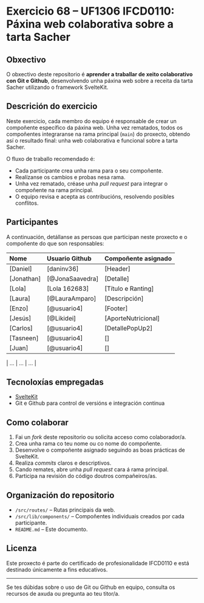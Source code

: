 # Exercicio 68 – UF1306 IFCD0110: Páxina web colaborativa sobre a tarta Sacher

## Obxectivo

O obxectivo deste repositorio é **aprender a traballar de xeito colaborativo con Git e Github**, desenvolvendo unha páxina web sobre a receita da tarta Sacher utilizando o framework SvelteKit.

## Descrición do exercicio

Neste exercicio, cada membro do equipo é responsable de crear un compoñente específico da páxina web. Unha vez rematados, todos os compoñentes integraranse na rama principal (`main`) do proxecto, obtendo así o resultado final: unha web colaborativa e funcional sobre a tarta Sacher.

O fluxo de traballo recomendado é:

- Cada participante crea unha rama para o seu compoñente.
- Realízanse os cambios e probas nesa rama.
- Unha vez rematado, créase unha *pull request* para integrar o compoñente na rama principal.
- O equipo revisa e acepta as contribucións, resolvendo posibles conflitos.


## Participantes

A continuación, detállanse as persoas que participan neste proxecto e o compoñente do que son responsables:


| Nome | Usuario Github | Compoñente asignado |
| :-- | :-- | :-- |
| [Daniel] | [daninv36] | [Header] |
| [Jonathan] | [@JonaSaavedra] | [Detalle] |
| [Lola] | [Lola 162683] | [Título e Ranting] |
| [Laura] | [@LauraAmparo] | [Descripción] |
| [Enzo] | [@usuario4] | [Footer] |
| [Jesús] | [@Likidei] | [AporteNutricional] |
| [Carlos] | [@usuario4] | [DetallePopUp2] |
| [Tasneen] | [@usuario4] | [] |
| [Juan] | [@usuario4] | [] |




| ... | ... | ... |


## Tecnoloxías empregadas

- [SvelteKit](https://kit.svelte.dev/)
- Git e Github para control de versións e integración continua


## Como colaborar

1. Fai un *fork* deste repositorio ou solicita acceso como colaborador/a.
2. Crea unha rama co teu nome ou co nome do compoñente.
3. Desenvolve o compoñente asignado seguindo as boas prácticas de SvelteKit.
4. Realiza *commits* claros e descriptivos.
5. Cando remates, abre unha *pull request* cara á rama principal.
6. Participa na revisión do código doutros compañeiros/as.

## Organización do repositorio

- `/src/routes/` – Rutas principais da web.
- `/src/lib/components/` – Compoñentes individuais creados por cada participante.
- `README.md` – Este documento.


## Licenza

Este proxecto é parte do certificado de profesionalidade IFCD0110 e está destinado únicamente a fins educativos.

---

Se tes dúbidas sobre o uso de Git ou Github en equipo, consulta os recursos de axuda ou pregunta ao teu titor/a.
